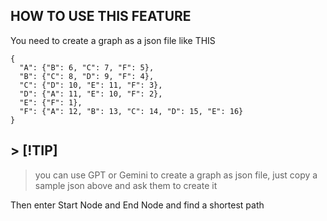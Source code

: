 ## HOW TO USE THIS FEATURE

You need to create a graph as a json file like THIS

```
{
  "A": {"B": 6, "C": 7, "F": 5},
  "B": {"C": 8, "D": 9, "F": 4},
  "C": {"D": 10, "E": 11, "F": 3},
  "D": {"A": 11, "E": 10, "F": 2},
  "E": {"F": 1},
  "F": {"A": 12, "B": 13, "C": 14, "D": 15, "E": 16}
}
```

## > [!TIP]

> you can use GPT or Gemini to create a graph as json file, just copy a sample json above and ask them to create it

Then enter Start Node and End Node and find a shortest path

